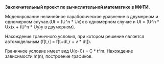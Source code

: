 <b>Заключительный проект по вычислительной математике в МФТИ. </b>

Моделирование нелинейное параболическое уравнение в двумерном и одномерном случае.(Ut = (U^n * Ux)x в одномерном случае и Ut = (U^n * Ux)x + (U^n * Uy)y в двумерном).

Нахождение граничного условия, при котором решение является автомодельным (f[t,r] =  f[t+dt,r + v * dt]).

Граничное условие имеет вид U(x=0) = C * t^m.
Нахождение зависимости m(n), построение графиков.
